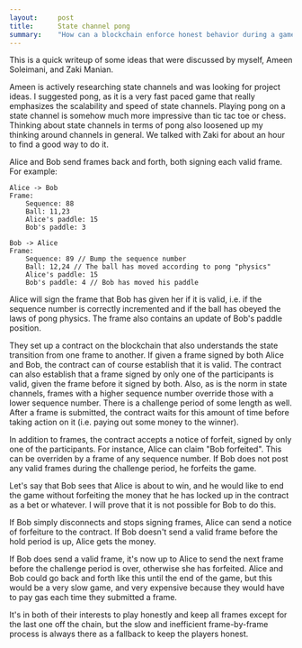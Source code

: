 ```yaml
---
layout:     post
title:      State channel pong
summary:    "How can a blockchain enforce honest behavior during a game of pong?"
---
```


This is a quick writeup of some ideas that were discussed by myself, Ameen Soleimani, and Zaki Manian.

Ameen is actively researching state channels and was looking for project ideas. I suggested pong, as it is a very fast paced game that really emphasizes the scalability and speed of state channels. Playing pong on a state channel is somehow much more impressive than tic tac toe or chess. Thinking about state channels in terms of pong also loosened up my thinking around channels in general. We talked with Zaki for about an hour to find a good way to do it.

Alice and Bob send frames back and forth, both signing each valid frame. For example:

```
Alice -> Bob
Frame:
    Sequence: 88
    Ball: 11,23
    Alice's paddle: 15
    Bob's paddle: 3

Bob -> Alice
Frame:
    Sequence: 89 // Bump the sequence number
    Ball: 12,24 // The ball has moved according to pong "physics"
    Alice's paddle: 15
    Bob's paddle: 4 // Bob has moved his paddle
```

Alice will sign the frame that Bob has given her if it is valid, i.e. if the sequence number is correctly incremented and if the ball has obeyed the laws of pong physics. The frame also contains an update of Bob's paddle position.

They set up a contract on the blockchain that also understands the state transition from one frame to another. If given a frame signed by both Alice and Bob, the contract can of course establish that it is valid. The contract can also establish that a frame signed by only one of the participants is valid, given the frame before it signed by both. Also, as is the norm in state channels, frames with a higher sequence number override those with a lower sequence number. There is a challenge period of some length as well. After a frame is submitted, the contract waits for this amount of time before taking action on it (i.e. paying out some money to the winner).

In addition to frames, the contract accepts a notice of forfeit, signed by only one of the participants. For instance, Alice can claim "Bob forfeited". This can be overriden by a frame of any sequence number. If Bob does not post any valid frames during the challenge period, he forfeits the game.

Let's say that Bob sees that Alice is about to win, and he would like to end the game without forfeiting the money that he has locked up in the contract as a bet or whatever. I will prove that it is not possible for Bob to do this.

If Bob simply disconnects and stops signing frames, Alice can send a notice of forfeiture to the contract. If Bob doesn't send a valid frame before the hold period is up, Alice gets the money.

If Bob does send a valid frame, it's now up to Alice to send the next frame before the challenge period is over, otherwise she has forfeited. Alice and Bob could go back and forth like this until the end of the game, but this would be a very slow game, and very expensive because they would have to pay gas each time they submitted a frame.

It's in both of their interests to play honestly and keep all frames except for the last one off the chain, but the slow and inefficient frame-by-frame process is always there as a fallback to keep the players honest.